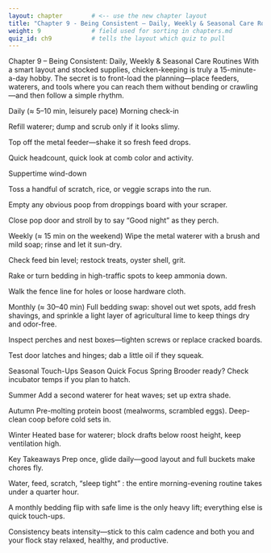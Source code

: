 ```yaml
---
layout: chapter        # <‑‑ use the new chapter layout
title: "Chapter 9 - Being Consistent – Daily, Weekly & Seasonal Care Routines"
weight: 9              # field used for sorting in chapters.md
quiz_id: ch9           # tells the layout which quiz to pull
---
```


Chapter 9 – Being Consistent: Daily, Weekly & Seasonal Care Routines
With a smart layout and stocked supplies, chicken-keeping is truly a 15-minute-a-day hobby. The secret is to front-load the planning—place feeders, waterers, and tools where you can reach them without bending or crawling—and then follow a simple rhythm.

Daily (≈ 5–10 min, leisurely pace)
Morning check-in

Refill waterer; dump and scrub only if it looks slimy.

Top off the metal feeder—shake it so fresh feed drops.

Quick headcount, quick look at comb color and activity.

Suppertime wind-down

Toss a handful of scratch, rice, or veggie scraps into the run.

Empty any obvious poop from droppings board with your scraper.

Close pop door and stroll by to say “Good night” as they perch.

Weekly (≈ 15 min on the weekend)
Wipe the metal waterer with a brush and mild soap; rinse and let it sun-dry.

Check feed bin level; restock treats, oyster shell, grit.

Rake or turn bedding in high-traffic spots to keep ammonia down.

Walk the fence line for holes or loose hardware cloth.

Monthly (≈ 30–40 min)
Full bedding swap: shovel out wet spots, add fresh shavings, and sprinkle a light layer of agricultural lime to keep things dry and odor-free.

Inspect perches and nest boxes—tighten screws or replace cracked boards.

Test door latches and hinges; dab a little oil if they squeak.

Seasonal Touch-Ups
Season	Quick Focus
Spring	Brooder ready? Check incubator temps if you plan to hatch.

Summer	Add a second waterer for heat waves; set up extra shade.

Autumn	Pre-molting protein boost (mealworms, scrambled eggs). Deep-clean coop before cold sets in.

Winter	Heated base for waterer; block drafts below roost height, keep ventilation high.

Key Takeaways
Prep once, glide daily—good layout and full buckets make chores fly.

Water, feed, scratch, “sleep tight” : the entire morning-evening routine takes under a quarter hour.

A monthly bedding flip with safe lime is the only heavy lift; everything else is quick touch-ups.

Consistency beats intensity—stick to this calm cadence and both you and your flock stay relaxed, healthy, and productive.